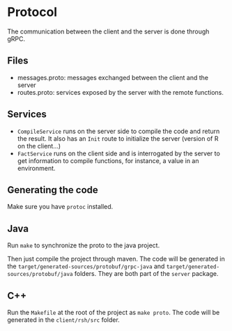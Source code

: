 # Protocol  

The communication between the client and the server is done through gRPC. 

## Files

- messages.proto: messages exchanged between the client and the server
- routes.proto: services exposed by the server with the remote functions.

## Services

- `CompileService` runs on the server side to compile the code and return the result. It also has 
 an `Init` route to initialize the server (version of R on the client...)
- `FactService` runs on the client side and is interrogated by the server to get information to compile functions, 
  for instance, a value in an environment.


## Generating the code

Make sure you have `protoc` installed.

## Java

Run `make` to synchronize the proto to the java project. 

Then just compile the project through maven. The code will be generated in the `target/generated-sources/protobuf/grpc-java` and 
 `target/generated-sources/protobuf/java`  folders. They are both part of the `server` package.


## C++ 

Run the `Makefile` at the root of the project as `make proto`. The code will be generated in the `client/rsh/src` folder.